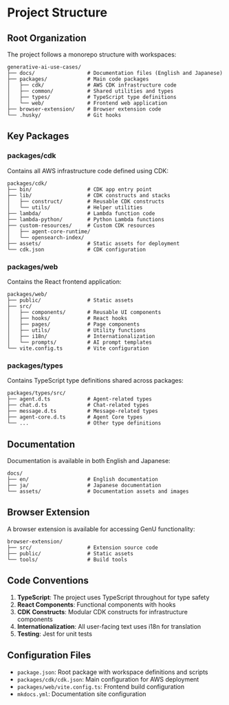 # Project Structure

## Root Organization

The project follows a monorepo structure with workspaces:

```
generative-ai-use-cases/
├── docs/                 # Documentation files (English and Japanese)
├── packages/             # Main code packages
│   ├── cdk/              # AWS CDK infrastructure code
│   ├── common/           # Shared utilities and types
│   ├── types/            # TypeScript type definitions
│   └── web/              # Frontend web application
├── browser-extension/    # Browser extension code
└── .husky/               # Git hooks
```

## Key Packages

### packages/cdk

Contains all AWS infrastructure code defined using CDK:

```
packages/cdk/
├── bin/                  # CDK app entry point
├── lib/                  # CDK constructs and stacks
│   ├── construct/        # Reusable CDK constructs
│   └── utils/            # Helper utilities
├── lambda/               # Lambda function code
├── lambda-python/        # Python Lambda functions
├── custom-resources/     # Custom CDK resources
│   ├── agent-core-runtime/
│   └── opensearch-index/
├── assets/               # Static assets for deployment
└── cdk.json              # CDK configuration
```

### packages/web

Contains the React frontend application:

```
packages/web/
├── public/               # Static assets
├── src/
│   ├── components/       # Reusable UI components
│   ├── hooks/            # React hooks
│   ├── pages/            # Page components
│   ├── utils/            # Utility functions
│   ├── i18n/             # Internationalization
│   └── prompts/          # AI prompt templates
└── vite.config.ts        # Vite configuration
```

### packages/types

Contains TypeScript type definitions shared across packages:

```
packages/types/src/
├── agent.d.ts            # Agent-related types
├── chat.d.ts             # Chat-related types
├── message.d.ts          # Message-related types
├── agent-core.d.ts       # Agent Core types
└── ...                   # Other type definitions
```

## Documentation

Documentation is available in both English and Japanese:

```
docs/
├── en/                   # English documentation
├── ja/                   # Japanese documentation
└── assets/               # Documentation assets and images
```

## Browser Extension

A browser extension is available for accessing GenU functionality:

```
browser-extension/
├── src/                  # Extension source code
├── public/               # Static assets
└── tools/                # Build tools
```

## Code Conventions

1. **TypeScript**: The project uses TypeScript throughout for type safety
2. **React Components**: Functional components with hooks
3. **CDK Constructs**: Modular CDK constructs for infrastructure components
4. **Internationalization**: All user-facing text uses i18n for translation
5. **Testing**: Jest for unit tests

## Configuration Files

- `package.json`: Root package with workspace definitions and scripts
- `packages/cdk/cdk.json`: Main configuration for AWS deployment
- `packages/web/vite.config.ts`: Frontend build configuration
- `mkdocs.yml`: Documentation site configuration
